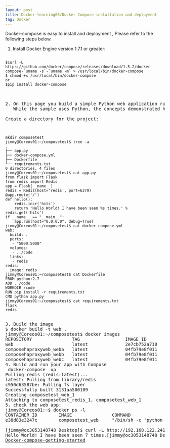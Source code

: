 ```yaml
---
layout: post
title: Docker-learning06/Docker Compose installation and deployment
tag: Docker
---
```


Docker-compose is easy to install and deployment , Please refer to the following steps below.

1. Install Docker Engine version 1.7.1 or greater:
<pre><code>
$curl -L https://github.com/docker/compose/releases/download/1.5.2/docker-compose-`uname -s`-`uname -m` > /usr/local/bin/docker-compose
$ chmod +x /usr/local/bin/docker-compose
or 
$pip install docker-compose
<pre></code>

2. On this page you build a simple Python web application running on Compose. The application uses the Flask framework and increments a value in Redis.
   While the sample uses Python, the concepts demonstrated here should be understandable even if you’re not familiar with it. 
   
Create a directory for the project:

<pre><code>
mkdir composetest
jimmy@Coreos01:~/composetest$ tree -a
.
├── app.py
├── docker-compose.yml
├── Dockerfile
└── requirements.txt
0 directories, 4 files
jimmy@Coreos01:~/composetest$ cat app.py 
from flask import Flask
from redis import Redis
app = Flask(__name__)
redis = Redis(host='redis', port=6379)
@app.route('/')
def hello():
    redis.incr('hits')
    return 'Hello World! I have been seen %s times.' % redis.get('hits')
if __name__ == "__main__":
    app.run(host="0.0.0.0", debug=True)
jimmy@Coreos01:~/composetest$ cat docker-compose.yml 
web:
  build: .
  ports:
   - "5000:5000"
  volumes:
   - .:/code
  links:
   - redis
redis:
  image: redis
jimmy@Coreos01:~/composetest$ cat Dockerfile 
FROM python:2.7
ADD . /code
WORKDIR /code
RUN pip install -r requirements.txt
CMD python app.py
jimmy@Coreos01:~/composetest$ cat requirements.txt 
flask
redis
<pre></code>
3. Build the image
$ docker build -t web .
jimmy@Coreos01:~/composetest$ docker images
REPOSITORY               TAG                 IMAGE ID            CREATED             VIRTUAL SIZE
web                      latest              2e7cb752a718        33 minutes ago      682 MB
composehaproxyweb_weba   latest              04fb79e8f011        2 weeks ago         675.2 MB
composehaproxyweb_webb   latest              04fb79e8f011        2 weeks ago         675.2 MB
composehaproxyweb_webc   latest              04fb79e8f011        2 weeks ago         675.2 MB
4. Build and run your app with Compose
 docker-compose  up
Pulling redis (redis:latest)...
latest: Pulling from library/redis
c950d63587be: Pulling fs layer
Successfully built 3131aa500109
Creating composetest_web_1
Attaching to composetest_redis_1, composetest_web_1
5. check the web app:
jimmy@Coreos01:~$ docker ps -l
CONTAINER ID        IMAGE               COMMAND                  CREATED             STATUS              PORTS                    NAMES
e38d83e3247c        composetest_web     "/bin/sh -c 'python a"   9 minutes ago       Up 9 minutes        0.0.0.0:5000->5000/tcp   composetest_web_1

[jimmy@oc3053148748 Desktop]$ curl -L http://192.168.122.241:5000
Hello World! I have been seen 7 times.[jimmy@oc3053148748 Desktop]$ 
<a href="https://docs.docker.com/compose/gettingstarted/">Docker-compose-getting-started</a>
